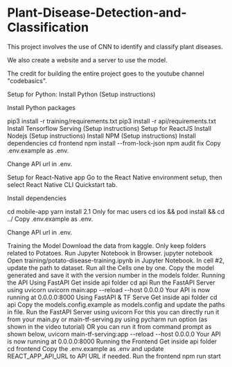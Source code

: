 # Plant-Disease-Detection-and-Classification
This project involves the use of CNN to identify and classify plant diseases. 

We also create a website and a server to use the model.

The credit for building the entire project goes to the youtube channel "codebasics".

Setup for Python:
Install Python (Setup instructions)

Install Python packages

pip3 install -r training/requirements.txt
pip3 install -r api/requirements.txt
Install Tensorflow Serving (Setup instructions)
Setup for ReactJS
Install Nodejs (Setup instructions)
Install NPM (Setup instructions)
Install dependencies
cd frontend
npm install --from-lock-json
npm audit fix
Copy .env.example as .env.

Change API url in .env.

Setup for React-Native app
Go to the React Native environment setup, then select React Native CLI Quickstart tab.

Install dependencies

cd mobile-app
yarn install
2.1 Only for mac users
cd ios && pod install && cd ../
Copy .env.example as .env.

Change API url in .env.

Training the Model
Download the data from kaggle.
Only keep folders related to Potatoes.
Run Jupyter Notebook in Browser.
jupyter notebook
Open training/potato-disease-training.ipynb in Jupyter Notebook.
In cell #2, update the path to dataset.
Run all the Cells one by one.
Copy the model generated and save it with the version number in the models folder.
Running the API
Using FastAPI
Get inside api folder
cd api
Run the FastAPI Server using uvicorn
uvicorn main:app --reload --host 0.0.0.0
Your API is now running at 0.0.0.0:8000
Using FastAPI & TF Serve
Get inside api folder
cd api
Copy the models.config.example as models.config and update the paths in file.
Run the FastAPI Server using uvicorn For this you can directly run it from your main.py or main-tf-serving.py using pycharm run option (as shown in the video tutorial) OR you can run it from command prompt as shown below,
uvicorn main-tf-serving:app --reload --host 0.0.0.0
Your API is now running at 0.0.0.0:8000
Running the Frontend
Get inside api folder
cd frontend
Copy the .env.example as .env and update REACT_APP_API_URL to API URL if needed.
Run the frontend
npm run start

